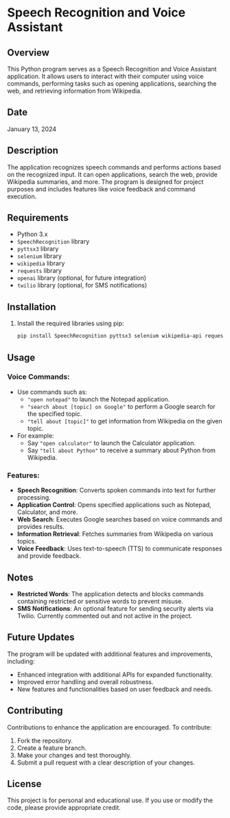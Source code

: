 # Speech Recognition and Voice Assistant

## Overview
This Python program serves as a Speech Recognition and Voice Assistant application. It allows users to interact with their computer using voice commands, performing tasks such as opening applications, searching the web, and retrieving information from Wikipedia.


## Date
January 13, 2024

## Description
The application recognizes speech commands and performs actions based on the recognized input. It can open applications, search the web, provide Wikipedia summaries, and more. The program is designed for project purposes and includes features like voice feedback and command execution.

## Requirements
- Python 3.x
- `SpeechRecognition` library
- `pyttsx3` library
- `selenium` library
- `wikipedia` library
- `requests` library
- `openai` library (optional, for future integration)
- `twilio` library (optional, for SMS notifications)

## Installation
1. Install the required libraries using pip:
   ```bash
   pip install SpeechRecognition pyttsx3 selenium wikipedia-api requests openai twilio


## Usage

### Voice Commands:
- Use commands such as:
  - `"open notepad"` to launch the Notepad application.
  - `"search about [topic] on Google"` to perform a Google search for the specified topic.
  - `"tell about [topic]"` to get information from Wikipedia on the given topic.
- For example:
  - Say `"open calculator"` to launch the Calculator application.
  - Say `"tell about Python"` to receive a summary about Python from Wikipedia.

### Features:
- **Speech Recognition**: Converts spoken commands into text for further processing.
- **Application Control**: Opens specified applications such as Notepad, Calculator, and more.
- **Web Search**: Executes Google searches based on voice commands and provides results.
- **Information Retrieval**: Fetches summaries from Wikipedia on various topics.
- **Voice Feedback**: Uses text-to-speech (TTS) to communicate responses and provide feedback.

## Notes
- **Restricted Words**: The application detects and blocks commands containing restricted or sensitive words to prevent misuse.
- **SMS Notifications**: An optional feature for sending security alerts via Twilio. Currently commented out and not active in the project.

## Future Updates
The program will be updated with additional features and improvements, including:
- Enhanced integration with additional APIs for expanded functionality.
- Improved error handling and overall robustness.
- New features and functionalities based on user feedback and needs.

## Contributing
Contributions to enhance the application are encouraged. To contribute:
1. Fork the repository.
2. Create a feature branch.
3. Make your changes and test thoroughly.
4. Submit a pull request with a clear description of your changes.

## License
This project is for personal and educational use. If you use or modify the code, please provide appropriate credit.


